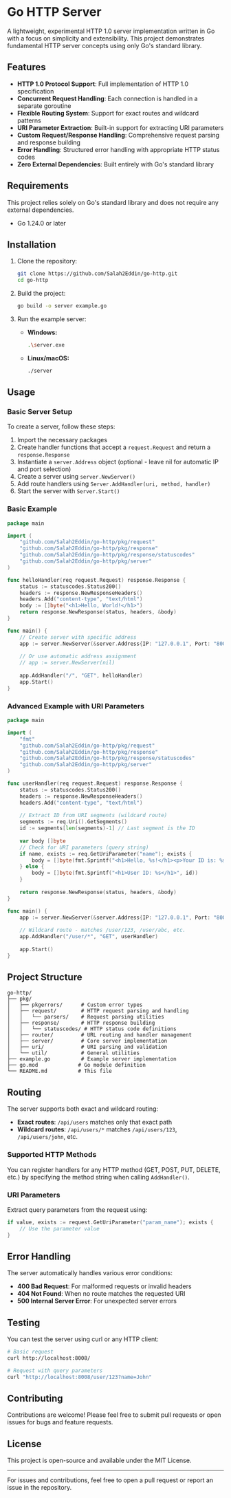 # Go HTTP Server

A lightweight, experimental HTTP 1.0 server implementation written in Go with a focus on simplicity and extensibility. This project demonstrates fundamental HTTP server concepts using only Go's standard library.

## Features

- **HTTP 1.0 Protocol Support**: Full implementation of HTTP 1.0 specification
- **Concurrent Request Handling**: Each connection is handled in a separate goroutine
- **Flexible Routing System**: Support for exact routes and wildcard patterns
- **URI Parameter Extraction**: Built-in support for extracting URI parameters
- **Custom Request/Response Handling**: Comprehensive request parsing and response building
- **Error Handling**: Structured error handling with appropriate HTTP status codes
- **Zero External Dependencies**: Built entirely with Go's standard library

## Requirements

This project relies solely on Go's standard library and does not require any external dependencies.

- Go 1.24.0 or later

## Installation

1. Clone the repository:
   ```sh
   git clone https://github.com/Salah2Eddin/go-http.git
   cd go-http
   ```

2. Build the project:
   ```sh
   go build -o server example.go
   ```

3. Run the example server:
   - **Windows:**
     ```sh
     .\server.exe
     ```
   - **Linux/macOS:**
     ```sh
     ./server
     ```

## Usage

### Basic Server Setup

To create a server, follow these steps:

1. Import the necessary packages
2. Create handler functions that accept a `request.Request` and return a `response.Response`
3. Instantiate a `server.Address` object (optional - leave nil for automatic IP and port selection)
4. Create a server using `server.NewServer()`
5. Add route handlers using `Server.AddHandler(uri, method, handler)`
6. Start the server with `Server.Start()`

### Basic Example

```go
package main

import (
    "github.com/Salah2Eddin/go-http/pkg/request"
    "github.com/Salah2Eddin/go-http/pkg/response"
    "github.com/Salah2Eddin/go-http/pkg/response/statuscodes"
    "github.com/Salah2Eddin/go-http/pkg/server"
)

func helloHandler(req request.Request) response.Response {
    status := statuscodes.Status200()
    headers := response.NewResponseHeaders()
    headers.Add("content-type", "text/html")
    body := []byte("<h1>Hello, World!</h1>")
    return response.NewResponse(status, headers, &body)
}

func main() {
    // Create server with specific address
    app := server.NewServer(&server.Address{IP: "127.0.0.1", Port: "8008"})
    
    // Or use automatic address assignment
    // app := server.NewServer(nil)
    
    app.AddHandler("/", "GET", helloHandler)
    app.Start()
}
```

### Advanced Example with URI Parameters

```go
package main

import (
    "fmt"
    "github.com/Salah2Eddin/go-http/pkg/request"
    "github.com/Salah2Eddin/go-http/pkg/response"
    "github.com/Salah2Eddin/go-http/pkg/response/statuscodes"
    "github.com/Salah2Eddin/go-http/pkg/server"
)

func userHandler(req request.Request) response.Response {
    status := statuscodes.Status200()
    headers := response.NewResponseHeaders()
    headers.Add("content-type", "text/html")
    
    // Extract ID from URI segments (wildcard route)
    segments := req.Uri().GetSegments()
    id := segments[len(segments)-1] // Last segment is the ID
    
    var body []byte
    // Check for URI parameters (query string)
    if name, exists := req.GetUriParameter("name"); exists {
        body = []byte(fmt.Sprintf("<h1>Hello, %s!</h1><p>Your ID is: %s</p>", name, id))
    } else {
        body = []byte(fmt.Sprintf("<h1>User ID: %s</h1>", id))
    }
    
    return response.NewResponse(status, headers, &body)
}

func main() {
    app := server.NewServer(&server.Address{IP: "127.0.0.1", Port: "8008"})
    
    // Wildcard route - matches /user/123, /user/abc, etc.
    app.AddHandler("/user/*", "GET", userHandler)
    
    app.Start()
}
```

## Project Structure

```
go-http/
├── pkg/
│   ├── pkgerrors/      # Custom error types
│   ├── request/        # HTTP request parsing and handling
│   │   └── parsers/    # Request parsing utilities
│   ├── response/       # HTTP response building
│   │   └── statuscodes/ # HTTP status code definitions
│   ├── router/         # URL routing and handler management
│   ├── server/         # Core server implementation
│   ├── uri/            # URI parsing and validation
│   └── util/           # General utilities
├── example.go          # Example server implementation
├── go.mod             # Go module definition
└── README.md          # This file
```

## Routing

The server supports both exact and wildcard routing:

- **Exact routes**: `/api/users` matches only that exact path
- **Wildcard routes**: `/api/users/*` matches `/api/users/123`, `/api/users/john`, etc.

### Supported HTTP Methods

You can register handlers for any HTTP method (GET, POST, PUT, DELETE, etc.) by specifying the method string when calling `AddHandler()`.

### URI Parameters

Extract query parameters from the request using:
```go
if value, exists := request.GetUriParameter("param_name"); exists {
    // Use the parameter value
}
```

## Error Handling

The server automatically handles various error conditions:

- **400 Bad Request**: For malformed requests or invalid headers
- **404 Not Found**: When no route matches the requested URI
- **500 Internal Server Error**: For unexpected server errors

## Testing

You can test the server using curl or any HTTP client:

```sh
# Basic request
curl http://localhost:8008/

# Request with query parameters
curl "http://localhost:8008/user/123?name=John"
```

## Contributing

Contributions are welcome! Please feel free to submit pull requests or open issues for bugs and feature requests.

## License

This project is open-source and available under the MIT License.

---

For issues and contributions, feel free to open a pull request or report an issue in the repository.
